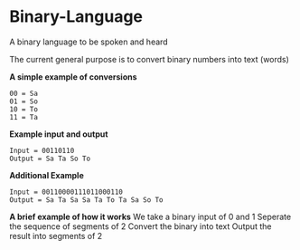 # Binary-Language
A binary language to be spoken and heard

The current general purpose is to convert binary numbers into text (words)

**A simple example of conversions**

    00 = Sa
    01 = So
    10 = To
    11 = Ta

**Example input and output**

    Input = 00110110
    Output = Sa Ta So To

**Additional Example**

    Input = 00110000111011000110
    Output = Sa Ta Sa Sa Ta To Ta Sa So To

**A brief example of how it works**
We take a binary input of 0 and 1
Seperate the sequence of segments of 2
Convert the binary into text
Output the result into segments of 2
